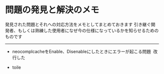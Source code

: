 # 問題の発見と解決のメモ
発見された問題とそれへの対応方法をメモとしてまとめておきます
引き継ぐ開発者、もしくは熟練した使用者になぜ今の仕様になっているかを知らせるためのものです
************
* neocomplcacheをEnable、Disenableにしたときにエラーが起こる問題  改行した

* toile
